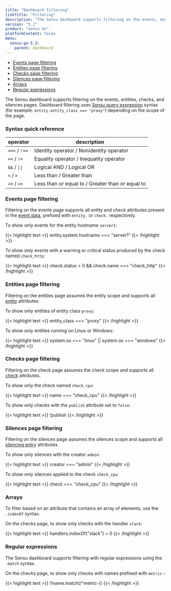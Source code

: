 ```yaml
---
title: "Dashboard filtering"
linkTitle: "Filtering"
description: "The Sensu dashboard supports filtering on the events, entities, checks, and silences pages using Sensu query expression syntax, including regular expressions. Read the doc to learn more."
version: "5.2"
product: "Sensu Go"
platformContent: false
menu:
  sensu-go-5.2:
    parent: dashboard
---
```


- [Events page filtering](#events-page-filtering)
- [Entities page filtering](#entities-page-filtering)
- [Checks page filtering](#checks-page-filtering)
- [Silences page filtering](#silences-page-filtering)
- [Arrays](#arrays)
- [Regular expressions](#regular-expressions)

The Sensu dashboard supports filtering on the events, entities, checks, and silences pages.
Dashboard filtering uses [Sensu query expression](../../reference/sensu-query-expressions) syntax (for example: `entity.entity_class === "proxy"`) depending on the scope of the page.

### Syntax quick reference

<table>
<thead>
<tr>
<th>operator</th>
<th>description</th>
</tr>
</thead>
<tbody>
<tr>
<td><code>===</code> / <code>!==</code></td>
<td>Identity operator / Nonidentity operator</td>
</tr>
<tr>
<td><code>==</code> / <code>!=</code></td>
<td>Equality operator / Inequality operator</td>
</tr>
<tr>
<td><code>&&</code> / <code>||</code></td>
<td>Logical AND / Logical OR</td>
</tr>
<tr>
<td><code><</code> / <code>></code></td>
<td>Less than / Greater than</td>
</tr>
<tr>
<td><code><=</code> / <code>>=</code></td>
<td>Less than or equal to / Greater than or equal to</td>
</tr>
</tbody>
</table>

### Events page filtering

Filtering on the events page supports all entity and check attributes present in the [event data](../../reference/events), prefixed with `entity.` or `check.` respectively.

To show only events for the entity hostname `server1`:

{{< highlight text >}}
entity.system.hostname === "server1"
{{< /highlight >}}

To show only events with a warning or critical status produced by the check named `check_http`:

{{< highlight text >}}
check.status > 0 && check.name === "check_http"
{{< /highlight >}}

### Entities page filtering

Filtering on the entities page assumes the entity scope and supports all [entity](../../reference/entities) attributes.

To show only entities of entity class `proxy`:

{{< highlight text >}}
entity_class === "proxy"
{{< /highlight >}}

To show only entities running on Linux or Windows:

{{< highlight text >}}
system.os === "linux" || system.os === "windows"
{{< /highlight >}}

### Checks page filtering

Filtering on the check page assumes the check scope and supports all [check](../../reference/checks) attributes.

To show only the check named `check_cpu`:

{{< highlight text >}}
name === "check_cpu"
{{< /highlight >}}

To show only checks with the `publish` attribute set to `false`:

{{< highlight text >}}
!publish
{{< /highlight >}}

### Silences page filtering

Filtering on the silences page assumes the silences scope and supports all [silencing entry](../../reference/silencing) attributes.

To show only silences with the creator `admin`:

{{< highlight text >}}
creator === "admin"
{{< /highlight >}}

To show only silences applied to the check `check_cpu`:

{{< highlight text >}}
check === "check_cpu"
{{< /highlight >}}

### Arrays

To filter based on an attribute that contains an array of elements, use the `.indexOf` syntax.

On the checks page, to show only checks with the handler `slack`:

{{< highlight text >}}
handlers.indexOf("slack") > 0
{{< /highlight >}}

### Regular expressions

The Sensu dashboard supports filtering with regular expressions using the `.match` syntax.

On the checks page, to show only checks with names prefixed with `metric-`:

{{< highlight text >}}
!!name.match(/^metric-/)
{{< /highlight >}}
